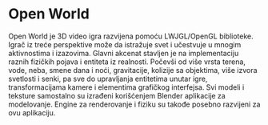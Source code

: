 ﻿# Open World

Open World je 3D video igra razvijena pomoću LWJGL/OpenGL biblioteke. Igrač iz treće perspektive može da istražuje svet i učestvuje u mnogim aktivnostima i izazovima. Glavni akcenat stavljen je na implementaciju raznih fizičkih pojava i entiteta iz realnosti. Počevši od više vrsta terena, vode, neba, smene dana i noći, gravitacije, kolizije sa objektima, više izvora svetlosti i senki, pa sve do upravljanja entitetima unutar igre, transformacijama kamere i elementima grafičkog interfejsa. Svi modeli i teksture samostalno su izrađeni korišćenjem Blender aplikacije za modelovanje. Engine za renderovanje i fiziku su takođe posebno razvijeni za ovu aplikaciju.
